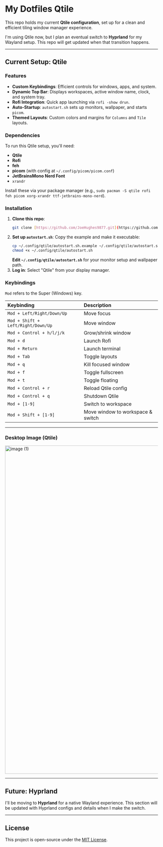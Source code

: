 # My Dotfiles Qtile

This repo holds my current **Qtile configuration**, set up for a clean and efficient tiling window manager experience.

I'm using Qtile now, but I plan an eventual switch to **Hyprland** for my Wayland setup. This repo will get updated when that transition happens.

---

## Current Setup: Qtile

### Features

* **Custom Keybindings**: Efficient controls for windows, apps, and system.
* **Dynamic Top Bar**: Displays workspaces, active window name, clock, and system tray.
* **Rofi Integration**: Quick app launching via `rofi -show drun`.
* **Auto-Startup**: `autostart.sh` sets up monitors, wallpaper, and starts `picom`.
* **Themed Layouts**: Custom colors and margins for `Columns` and `Tile` layouts.

### Dependencies

To run this Qtile setup, you'll need:

* **Qtile**
* **Rofi**
* **feh**
* **picom** (with config at `~/.config/picom/picom.conf`)
* **JetBrainsMono Nerd Font**
* `xrandr`

Install these via your package manager (e.g., `sudo pacman -S qtile rofi feh picom xorg-xrandr ttf-jetbrains-mono-nerd`).

### Installation

1.  **Clone this repo**:
    ```bash
    git clone [https://github.com/JoeHughes9877.git](https://github.com/JoeHughes9877/Qtile-config-files.git) ~/.config/qtile
    ```
2.  **Set up `autostart.sh`**:
    Copy the example and make it executable:
    ```bash
    cp ~/.config/qtile/autostart.sh.example ~/.config/qtile/autostart.sh
    chmod +x ~/.config/qtile/autostart.sh
    ```
    **Edit `~/.config/qtile/autostart.sh`** for your monitor setup and wallpaper path.
3.  **Log in**: Select "Qtile" from your display manager.

### Keybindings

`Mod` refers to the Super (Windows) key.

| Keybinding | Description |
| :----------------------------- | :------------------------------------------------ |
| `Mod + Left/Right/Down/Up` | Move focus |
| `Mod + Shift + Left/Right/Down/Up` | Move window |
| `Mod + Control + h/l/j/k` | Grow/shrink window |
| `Mod + d` | Launch Rofi |
| `Mod + Return` | Launch terminal |
| `Mod + Tab` | Toggle layouts |
| `Mod + q` | Kill focused window |
| `Mod + f` | Toggle fullscreen |
| `Mod + t` | Toggle floating |
| `Mod + Control + r` | Reload Qtile config |
| `Mod + Control + q` | Shutdown Qtile |
| `Mod + [1-9]` | Switch to workspace |
| `Mod + Shift + [1-9]` | Move window to workspace & switch |

---

### Desktop Image (Qtile)
<img width="1920" height="1080" alt="image (1)" src="https://github.com/user-attachments/assets/033c96d5-9de2-499a-96ad-c9b80b695113" />



---

## Future: Hyprland

I'll be moving to **Hyprland** for a native Wayland experience. This section will be updated with Hyprland configs and details when I make the switch.

---

## License

This project is open-source under the [MIT License](LICENSE).
